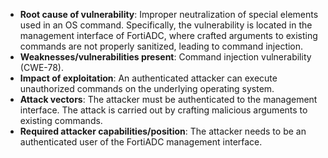 - **Root cause of vulnerability**: Improper neutralization of special elements used in an OS command. Specifically, the vulnerability is located in the management interface of FortiADC, where crafted arguments to existing commands are not properly sanitized, leading to command injection.
- **Weaknesses/vulnerabilities present**: Command injection vulnerability (CWE-78).
- **Impact of exploitation**: An authenticated attacker can execute unauthorized commands on the underlying operating system.
- **Attack vectors**: The attacker must be authenticated to the management interface. The attack is carried out by crafting malicious arguments to existing commands.
- **Required attacker capabilities/position**: The attacker needs to be an authenticated user of the FortiADC management interface.